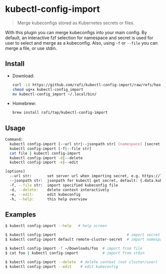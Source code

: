 # kubectl-config-import

> Merge kubeconfigs stored as Kubernetes secrets or files.

With this plugin you can merge kubeconfigs into your main config. By default, an
interactive fzf selection for namespace and secret is used for user to select
and merge as a kubeconfig. Also, using `-f` or `--file` you can merge a file, or
use stdin.

## Install

- Download:

  ```sh
  curl -LO https://github.com/rafi/kubectl-config-import/raw/refs/heads/master/kubectl-config_import
  chmod ug+x kubectl-config_import
  mv kubectl-config_import ~/.local/bin/
  ```

- Homebrew:

  ```sh
  brew install rafi/tap/kubectl-config-import
  ```

## Usage

```sh
Command:
  kubectl config-import [--url str|--jsonpath str] [namespace] [secret name]
  kubectl config-import [-f|--file str]
  cat file | kubectl config-import
  kubectl config-import -d|--delete
  kubectl config-import -e|--edit

[options]
  --url str:       set server url when importing secret, e.g. https://localhost:6443
  --jsonpath str:  jsonpath for kubectl get secret, default: {.data.kubeconfig\.conf}
  -f, --file str:  import specified kubeconfig file
  -d, --delete:    delete context interactively
  -e, --edit:      edit kubeconfig
  -h, --help:      this help overview
```

## Examples

```sh
$ kubectl config-import --help   # help screen

$ kubectl config-import                                # import secret interactively
$ kubectl config-import default remote-cluster-secret  # import namespaced secret

$ kubectl config-import -f ~/Downloads/foo  # import from file
$ cat foo | kubectl config-import           # import from stdin

$ kubectl config-import --delete  # delete context (not cluster/user)
$ kubectl config-import --edit    # edit kubeconfig
```
